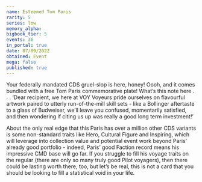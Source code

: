 ```yaml
---
name: Esteemed Tom Paris
rarity: 5
series: low
memory_alpha:
bigbook_tier: 5
events: 36
in_portal: true
date: 07/09/2022
obtained: Event
mega: false
published: true
---
```


Your federally mandated CDS gruel-slop is here, honey! Oooh, and it comes bundled with a free Tom Paris commemorative plate! What’s this note here . . . ‘Dear recipient, we here at VOY Voyeurs pride ourselves on flavourful artwork paired to utterly run-of-the-mill skill sets - like a Bollinger aftertaste to a glass of Budweiser, we’ll leave you confused, momentarily satisfied, and then wondering if citing us up was really a good long term investment!’ 

About the only real edge that this Paris has over a million other CDS variants is some non-standard traits like Hero, Cultural Figure and Inspiring, which will leverage into collection value and potential event work beyond Paris’ already good portfolio - indeed, Paris’ good Faction record means his impressive CMD base will go far. If you struggle to fill his voyage traits on the regular (there are only so many truly good Pilot voyagers), then there could be lasting worth there, too, but let’s be real, this is not a card that you should be looking to fill a statistical void in your life.
